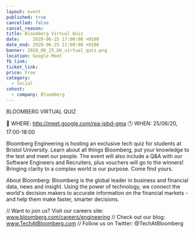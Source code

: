 ```yaml
---
layout: event
published: true
cancelled: false
cancel_reason:
title: Bloomberg Virtual Quiz
date:     2020-06-25 17:00:00 +0100
date_end: 2020-06-25 21:00:00 +0100
banner: 2020_06_25_bb_virtual_quiz.png
location: Google Meet
fb_link:
ticket_link:
price: Free
category:
  - Social
cohost:
  - company: Bloomberg
---
```

BLOOMBERG VIRTUAL QUIZ

📍 WHERE: http://meet.google.com/rea-ipbd-gma
🕐 WHEN: 25/06/20, 17:00-18:00

Bloomberg Engineering is hosting an exclusive tech quiz for students at Bristol University. Learn about all things Bloomberg, put your knowledge to the test and meet our people. The event will also include a Q&A with our Software Engineers and Recruiters, plus vouchers will go to the winners! Bringing clarity to a complex world is our purpose. Come find yours.

About Bloomberg:
Bloomberg is the global leader in business and financial data, news and insight. Using the power of technology, we connect the world's decision makers to accurate information on the financial markets - and help them make faster, smarter decisions.

// Want to join us? Visit our careers site: www.bloomberg.com/careers/engineering
// Check out our blog: www.TechAtBloomberg.com
// Follow us on Twitter: @TechAtBloomberg
